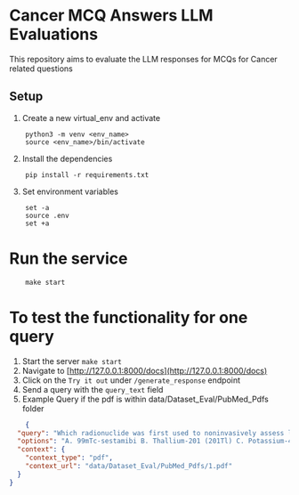 # Cancer MCQ Answers LLM Evaluations

This repository aims to evaluate the LLM responses for MCQs for Cancer related questions

## Setup

1. Create a new virtual_env and activate

```commandline
    python3 -m venv <env_name>
    source <env_name>/bin/activate
```

2. Install the dependencies

```commandline
    pip install -r requirements.txt
```

3. Set environment variables

```commandline
    set -a
    source .env
    set +a
```

# Run the service

```commandline
    make start
```

# To test the functionality for one query

1. Start the server `make start`
2. Navigate to [http://127.0.0.1:8000/docs](http://127.0.0.1:8000/docs)
3. Click on the `Try it out` under `/generate_response` endpoint
4. Send a query with the `query_text` field
5. Example Query if the pdf is within data/Dataset_Eval/PubMed_Pdfs folder

```json
    {
  "query": "Which radionuclide was first used to noninvasively assess left ventricular ejection fraction and regional wall motion?",
  "options": "A. 99mTc-sestamibi B. Thallium-201 (201Tl) C. Potassium-43 (43K) D. 99mTc-labeled human serum albumin E. Rubidium-82 (82Rb) F. 13N-ammonia G. 18F-FDG H. 15O-water",
  "context": {
    "context_type": "pdf",
    "context_url": "data/Dataset_Eval/PubMed_Pdfs/1.pdf"
  }
}
```
